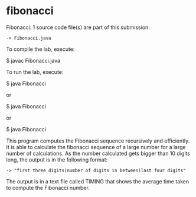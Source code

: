 # fibonacci
Fibonacci: 1 source code file(s) are part of this submission:

    -> Fibonacci.java

To compile the lab, execute:

$ javac Fibonacci.java

To run the lab, execute:

$ java Fibonacci <start number> <number of desired calculations>

or 

$ java Fibonacci <start number>

or

$ java Fibonacci

This program computes the Fibonacci sequence recursively and efficiently.
It is able to calculate the fibonacci sequence of a large number for a large number
of calculations. As the number calculated gets bigger than 10 digits long, the
output is in the following format:
 
    -> "first three digits(number of digits in between)last four digits"

The output is in a text file called TIMING that shows the average time taken to 
compute the Fibonacci number.
